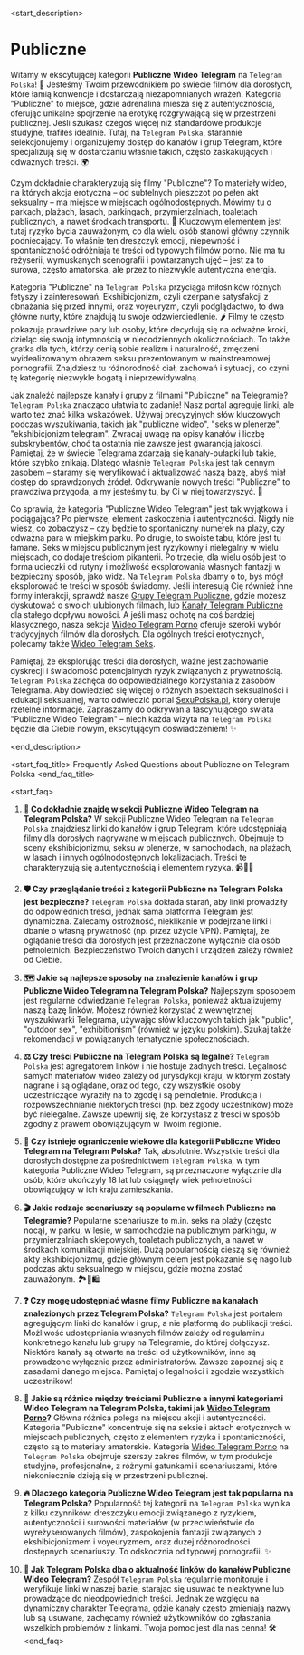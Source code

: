 <start_description>
# Publiczne

Witamy w ekscytującej kategorii **Publiczne Wideo Telegram** na `Telegram Polska`! 🔞 Jesteśmy Twoim przewodnikiem po świecie filmów dla dorosłych, które łamią konwencje i dostarczają niezapomnianych wrażeń. Kategoria "Publiczne" to miejsce, gdzie adrenalina miesza się z autentycznością, oferując unikalne spojrzenie na erotykę rozgrywającą się w przestrzeni publicznej. Jeśli szukasz czegoś więcej niż standardowe produkcje studyjne, trafiłeś idealnie. Tutaj, na `Telegram Polska`, starannie selekcjonujemy i organizujemy dostęp do kanałów i grup Telegram, które specjalizują się w dostarczaniu właśnie takich, często zaskakujących i odważnych treści. 🌍

Czym dokładnie charakteryzują się filmy "Publiczne"? To materiały wideo, na których akcja erotyczna – od subtelnych pieszczot po pełen akt seksualny – ma miejsce w miejscach ogólnodostępnych. Mówimy tu o parkach, plażach, lasach, parkingach, przymierzalniach, toaletach publicznych, a nawet środkach transportu. 🤫 Kluczowym elementem jest tutaj ryzyko bycia zauważonym, co dla wielu osób stanowi główny czynnik podniecający. To właśnie ten dreszczyk emocji, niepewność i spontaniczność odróżniają te treści od typowych filmów porno. Nie ma tu reżyserii, wymuskanych scenografii i powtarzanych ujęć – jest za to surowa, często amatorska, ale przez to niezwykle autentyczna energia.

Kategoria "Publiczne" na `Telegram Polska` przyciąga miłośników różnych fetyszy i zainteresowań. Ekshibicjonizm, czyli czerpanie satysfakcji z obnażania się przed innymi, oraz voyeuryzm, czyli podglądactwo, to dwa główne nurty, które znajdują tu swoje odzwierciedlenie. 🌶️ Filmy te często pokazują prawdziwe pary lub osoby, które decydują się na odważne kroki, dzieląc się swoją intymnością w niecodziennych okolicznościach. To także gratka dla tych, którzy cenią sobie realizm i naturalność, zmęczeni wyidealizowanym obrazem seksu prezentowanym w mainstreamowej pornografii. Znajdziesz tu różnorodność ciał, zachowań i sytuacji, co czyni tę kategorię niezwykle bogatą i nieprzewidywalną.

Jak znaleźć najlepsze kanały i grupy z filmami "Publiczne" na Telegramie? `Telegram Polska` znacząco ułatwia to zadanie! Nasz portal agreguje linki, ale warto też znać kilka wskazówek. Używaj precyzyjnych słów kluczowych podczas wyszukiwania, takich jak "publiczne wideo", "seks w plenerze", "ekshibicjonizm telegram". Zwracaj uwagę na opisy kanałów i liczbę subskrybentów, choć ta ostatnia nie zawsze jest gwarancją jakości. Pamiętaj, że w świecie Telegrama zdarzają się kanały-pułapki lub takie, które szybko znikają. Dlatego właśnie `Telegram Polska` jest tak cennym zasobem – staramy się weryfikować i aktualizować naszą bazę, abyś miał dostęp do sprawdzonych źródeł. Odkrywanie nowych treści "Publiczne" to prawdziwa przygoda, a my jesteśmy tu, by Ci w niej towarzyszyć. 🚀

Co sprawia, że kategoria "Publiczne Wideo Telegram" jest tak wyjątkowa i pociągająca? Po pierwsze, element zaskoczenia i autentyczności. Nigdy nie wiesz, co zobaczysz – czy będzie to spontaniczny numerek na plaży, czy odważna para w miejskim parku. Po drugie, to swoiste tabu, które jest tu łamane. Seks w miejscu publicznym jest ryzykowny i nielegalny w wielu miejscach, co dodaje treściom pikanterii. Po trzecie, dla wielu osób jest to forma ucieczki od rutyny i możliwość eksplorowania własnych fantazji w bezpieczny sposób, jako widz. Na `Telegram Polska` dbamy o to, byś mógł eksplorować te treści w sposób świadomy. Jeśli interesują Cię również inne formy interakcji, sprawdź nasze [Grupy Telegram Publiczne](/grupy/publiczne/), gdzie możesz dyskutować o swoich ulubionych filmach, lub [Kanały Telegram Publiczne](/kanaly/publiczne/) dla stałego dopływu nowości. A jeśli masz ochotę na coś bardziej klasycznego, nasza sekcja [Wideo Telegram Porno](/wideo/porno/) oferuje szeroki wybór tradycyjnych filmów dla dorosłych. Dla ogólnych treści erotycznych, polecamy także [Wideo Telegram Seks](/wideo/seks/).

Pamiętaj, że eksplorując treści dla dorosłych, ważne jest zachowanie dyskrecji i świadomość potencjalnych ryzyk związanych z prywatnością. `Telegram Polska` zachęca do odpowiedzialnego korzystania z zasobów Telegrama. Aby dowiedzieć się więcej o różnych aspektach seksualności i edukacji seksualnej, warto odwiedzić portal [SexuPolska.pl](https://sexupolska.pl), który oferuje rzetelne informacje. Zapraszamy do odkrywania fascynującego świata "Publiczne Wideo Telegram" – niech każda wizyta na `Telegram Polska` będzie dla Ciebie nowym, ekscytującym doświadczeniem! ✨

<end_description>

<start_faq_title>
Frequently Asked Questions about Publiczne on Telegram Polska
<end_faq_title>

<start_faq>
1. **🤔 Co dokładnie znajdę w sekcji Publiczne Wideo Telegram na Telegram Polska?**
W sekcji Publiczne Wideo Telegram na `Telegram Polska` znajdziesz linki do kanałów i grup Telegram, które udostępniają filmy dla dorosłych nagrywane w miejscach publicznych. Obejmuje to sceny ekshibicjonizmu, seksu w plenerze, w samochodach, na plażach, w lasach i innych ogólnodostępnych lokalizacjach. Treści te charakteryzują się autentycznością i elementem ryzyka. 📹🌲🚗

2. **🛡️ Czy przeglądanie treści z kategorii Publiczne na Telegram Polska jest bezpieczne?**
`Telegram Polska` dokłada starań, aby linki prowadziły do odpowiednich treści, jednak sama platforma Telegram jest dynamiczna. Zalecamy ostrożność, nieklikanie w podejrzane linki i dbanie o własną prywatność (np. przez użycie VPN). Pamiętaj, że oglądanie treści dla dorosłych jest przeznaczone wyłącznie dla osób pełnoletnich. Bezpieczeństwo Twoich danych i urządzeń zależy również od Ciebie.

3. **🗺️ Jakie są najlepsze sposoby na znalezienie kanałów i grup Publiczne Wideo Telegram na Telegram Polska?**
Najlepszym sposobem jest regularne odwiedzanie `Telegram Polska`, ponieważ aktualizujemy naszą bazę linków. Możesz również korzystać z wewnętrznej wyszukiwarki Telegrama, używając słów kluczowych takich jak "public", "outdoor sex", "exhibitionism" (również w języku polskim). Szukaj także rekomendacji w powiązanych tematycznie społecznościach.

4. **⚖️ Czy treści Publiczne na Telegram Polska są legalne?**
`Telegram Polska` jest agregatorem linków i nie hostuje żadnych treści. Legalność samych materiałów wideo zależy od jurysdykcji kraju, w którym zostały nagrane i są oglądane, oraz od tego, czy wszystkie osoby uczestniczące wyraziły na to zgodę i są pełnoletnie. Produkcja i rozpowszechnianie niektórych treści (np. bez zgody uczestników) może być nielegalne. Zawsze upewnij się, że korzystasz z treści w sposób zgodny z prawem obowiązującym w Twoim regionie.

5. **🔞 Czy istnieje ograniczenie wiekowe dla kategorii Publiczne Wideo Telegram na Telegram Polska?**
Tak, absolutnie. Wszystkie treści dla dorosłych dostępne za pośrednictwem `Telegram Polska`, w tym kategoria Publiczne Wideo Telegram, są przeznaczone wyłącznie dla osób, które ukończyły 18 lat lub osiągnęły wiek pełnoletności obowiązujący w ich kraju zamieszkania.

6. **🎬 Jakie rodzaje scenariuszy są popularne w filmach Publiczne na Telegramie?**
Popularne scenariusze to m.in. seks na plaży (często nocą), w parku, w lesie, w samochodzie na publicznym parkingu, w przymierzalniach sklepowych, toaletach publicznych, a nawet w środkach komunikacji miejskiej. Dużą popularnością cieszą się również akty ekshibicjonizmu, gdzie głównym celem jest pokazanie się nago lub podczas aktu seksualnego w miejscu, gdzie można zostać zauważonym. 🏞️🚗🛍️

7. **❓ Czy mogę udostępniać własne filmy Publiczne na kanałach znalezionych przez Telegram Polska?**
`Telegram Polska` jest portalem agregującym linki do kanałów i grup, a nie platformą do publikacji treści. Możliwość udostępniania własnych filmów zależy od regulaminu konkretnego kanału lub grupy na Telegramie, do której dołączysz. Niektóre kanały są otwarte na treści od użytkowników, inne są prowadzone wyłącznie przez administratorów. Zawsze zapoznaj się z zasadami danego miejsca. Pamiętaj o legalności i zgodzie wszystkich uczestników!

8. **🔄 Jakie są różnice między treściami Publiczne a innymi kategoriami Wideo Telegram na Telegram Polska, takimi jak [Wideo Telegram Porno](/wideo/porno/)?**
Główna różnica polega na miejscu akcji i autentyczności. Kategoria "Publiczne" koncentruje się na seksie i aktach erotycznych w miejscach publicznych, często z elementem ryzyka i spontaniczności, często są to materiały amatorskie. Kategoria [Wideo Telegram Porno](/wideo/porno/) na `Telegram Polska` obejmuje szerszy zakres filmów, w tym produkcje studyjne, profesjonalne, z różnymi gatunkami i scenariuszami, które niekoniecznie dzieją się w przestrzeni publicznej.

9. **🔥 Dlaczego kategoria Publiczne Wideo Telegram jest tak popularna na Telegram Polska?**
Popularność tej kategorii na `Telegram Polska` wynika z kilku czynników: dreszczyku emocji związanego z ryzykiem, autentyczności i surowości materiałów (w przeciwieństwie do wyreżyserowanych filmów), zaspokojenia fantazji związanych z ekshibicjonizmem i voyeuryzmem, oraz dużej różnorodności dostępnych scenariuszy. To odskocznia od typowej pornografii. ✨

10. **🔄 Jak Telegram Polska dba o aktualność linków do kanałów Publiczne Wideo Telegram?**
Zespół `Telegram Polska` regularnie monitoruje i weryfikuje linki w naszej bazie, starając się usuwać te nieaktywne lub prowadzące do nieodpowiednich treści. Jednak ze względu na dynamiczny charakter Telegrama, gdzie kanały często zmieniają nazwy lub są usuwane, zachęcamy również użytkowników do zgłaszania wszelkich problemów z linkami. Twoja pomoc jest dla nas cenna! 🛠️
<end_faq>